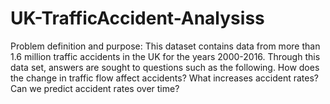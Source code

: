 # UK-TrafficAccident-Analysiss
Problem definition and purpose: This dataset contains data from more than 1.6 million traffic accidents in the UK for the years 2000-2016. Through this data set, answers are sought to questions such as the following.  How does the change in traffic flow affect accidents? What increases accident rates? Can we predict accident rates over time? 
